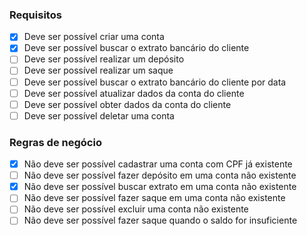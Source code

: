 ### Requisitos
- [X] Deve ser possível criar uma conta <br>
- [x] Deve ser possível buscar o extrato bancário do cliente <br>
- [ ] Deve ser possível realizar um depósito <br>
- [ ] Deve ser possível realizar um saque <br>
- [ ] Deve ser possível buscar o extrato bancário do cliente por data <br>
- [ ] Deve ser possível atualizar dados da conta do cliente <br>
- [ ] Deve ser possível obter dados da conta do cliente <br>
- [ ] Deve ser possível deletar uma conta <br>

### Regras de negócio
- [x] Não deve ser possível cadastrar uma conta com CPF já existente <br>
- [ ] Não deve ser possível fazer depósito em uma conta não existente <br>
- [x] Não deve ser possível buscar extrato em uma conta não existente <br>
- [ ] Não deve ser possível fazer saque em uma conta não existente <br>
- [ ] Não deve ser possível excluir uma conta não existente <br>
- [ ] Não deve ser possível fazer saque quando o saldo for insuficiente <br>
